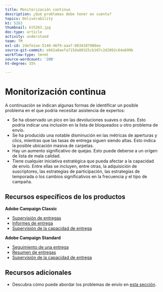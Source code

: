 ```yaml
---
title: Monitorización continua
description: ¿Qué problemas debe tener en cuenta?
topics: Deliverability
kt: 5263
thumbnail: kt5263.jpg
doc-type: article
activity: understand
team: TM
exl-id: 2defe1ae-5148-46f9-aaa7-8034107980ee
source-git-commit: e842a8aefa715da80325cb107c2d2092c64a699b
workflow-type: tm+mt
source-wordcount: '200'
ht-degree: 35%

---
```


# Monitorización continua

A continuación se indican algunas formas de identificar un posible problema en el que podría necesitar asistencia de expertos:

* Se ha observado un pico en las devoluciones suaves o duras. Esto podría indicar una inclusión en la lista de bloqueados u otro problema de envío.
* Se ha producido una notable disminución en las métricas de aperturas y clics, mientras que las tasas de entrega siguen siendo altas. Esto indica la posible ubicación masiva de carpetas.
* Hay un aumento significativo de quejas. Esto puede deberse a un origen de lista de mala calidad.
* Tiene cualquier iniciativa estratégica que pueda afectar a la capacidad de envío. Entre ellas se incluyen, entre otras, la adquisición de suscriptores, las estrategias de participación, las estrategias de temporada o los cambios significativos en la frecuencia y el tipo de campaña.

## Recursos específicos de los productos

**Adobe Campaign Classic**

* [Supervisión de entregas](https://experienceleague.adobe.com/docs/campaign-classic/using/sending-messages/monitoring-deliveries/about-delivery-monitoring.html?lang=es)
* [Informes de entrega](https://experienceleague.adobe.com/docs/campaign-classic/using/reporting/reports-on-deliveries/delivery-reports.html?lang=es)
* [Supervisión de la capacidad de entrega](https://experienceleague.adobe.com/docs/campaign-classic/using/sending-messages/deliverability-management/monitoring-deliverability.html?lang=es)

**Adobe Campaign Standard**

* [Seguimiento de una entrega](https://experienceleague.adobe.com/docs/campaign-standard/using/testing-and-sending/monitoring-messages/monitoring-a-delivery.html?lang=es)
* [Resumen de entregas](https://experienceleague.adobe.com/docs/campaign-standard/using/reporting/list-of-reports/delivery-summary.html)
* [Supervisión de la capacidad de entrega](https://experienceleague.adobe.com/docs/campaign-standard/using/testing-and-sending/managing-deliverability/monitor-deliverability.html?lang=es#testing-and-sending)

## Recursos adicionales

* Descubra cómo puede abordar los problemas de envío en [esta sección](/help/additional-resources/troubleshooting.md).
